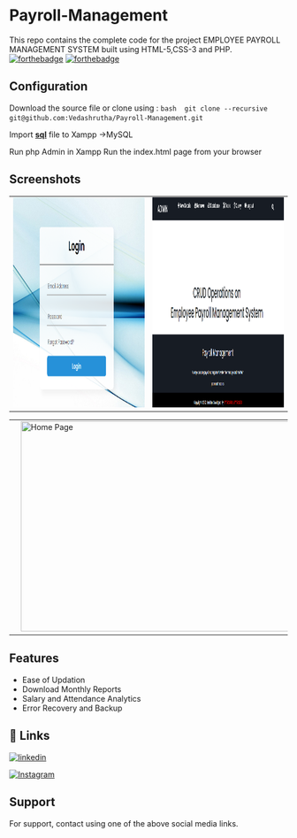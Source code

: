 # Payroll-Management

This repo contains the complete code for the project EMPLOYEE PAYROLL MANAGEMENT SYSTEM built using HTML-5,CSS-3 and PHP.
[![forthebadge](https://forthebadge.com/images/badges/uses-html.svg)](https://forthebadge.com)
[![forthebadge](https://forthebadge.com/images/badges/uses-css.svg)](https://forthebadge.com)


## Configuration


Download the source file or clone using :
`bash 
    git clone --recursive git@github.com:Vedashrutha/Payroll-Management.git
    `

Import __[sql](https://github.com/Vedashrutha/Payroll_Management/blob/main/DataBase/veda.sql)__ file to Xampp ->MySQL

Run php Admin in Xampp
Run the index.html page from your browser

    
## Screenshots
<table>
  <tr>
        <td>
            <img src="https://github.com/Vedashrutha/Payroll_Management/blob/main/images/index.png"
            title="Login Page"
            style="display: inline-block; margin: auto; width: 500px; height:380px">
        </td>
        <td>
            <img src="https://github.com/Vedashrutha/Payroll_Management/blob/main/images/home.png"
            title="Home Page"
            style="display: inline-block; margin: auto; width: 500px; height:380px">
        </td>
  </tr>
    <table>
  <tr>
        <td>
            <img src="https://github.com/Vedashrutha/Payroll_Management/blob/main/images/db.png"
            title="Login Page"
            style="display: inline-block; margin: auto; width: 500px; height:380px">
        </td>
        <td>
            <img src="https://github.com/Vedashrutha/Payroll-Management/blob/master/images/utility.png"
            title="Home Page"
            style="display: inline-block; margin: auto; width: 500px; height:380px">
        </td>
  </tr>

</table>
                                                                                     
## Features

- Ease of Updation
- Download Monthly Reports
- Salary and Attendance Analytics
- Error Recovery and Backup


## 🔗 Links

[![linkedin](https://img.shields.io/badge/linkedin-0A66C2?style=for-the-badge&logo=linkedin&logoColor=white)](https://www.linkedin.com/in/vedashrutha-ds/)

[![Instagram](https://img.shields.io/badge/instagram-1DA1F2?style=for-the-badge&logo=instagram&logoColor=red)](https://instagram.com/vedashruta)

## Support

For support, contact using one of the above social media links.

